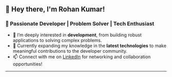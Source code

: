 ## 👋 Hey there, I'm **Rohan Kumar!**

### 🚀 Passionate Developer | Problem Solver | Tech Enthusiast

- 👀 I’m deeply interested in **development**, from building robust applications to solving complex problems.  
- 🌱 Currently expanding my knowledge in the **latest technologies** to make meaningful contributions to the developer community.
- 📫 Connect with me on [LinkedIn](https://www.linkedin.com/in/rohan-kumar-9b2a76186/) for networking and collaboration opportunities!

---
